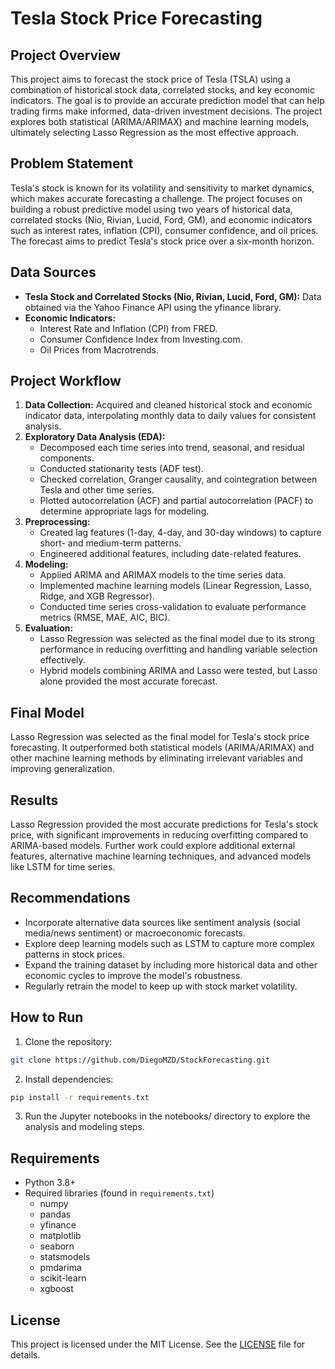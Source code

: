 # Tesla Stock Price Forecasting
## Project Overview
This project aims to forecast the stock price of Tesla (TSLA) using a combination of historical stock data, correlated stocks, and key economic indicators. The goal is to provide an accurate prediction model that can help trading firms make informed, data-driven investment decisions. The project explores both statistical (ARIMA/ARIMAX) and machine learning models, ultimately selecting Lasso Regression as the most effective approach.
## Problem Statement
Tesla's stock is known for its volatility and sensitivity to market dynamics, which makes accurate forecasting a challenge. The project focuses on building a robust predictive model using two years of historical data, correlated stocks (Nio, Rivian, Lucid, Ford, GM), and economic indicators such as interest rates, inflation (CPI), consumer confidence, and oil prices. The forecast aims to predict Tesla's stock price over a six-month horizon.
## Data Sources
- **Tesla Stock and Correlated Stocks (Nio, Rivian, Lucid, Ford, GM):** Data obtained via the Yahoo Finance API using the yfinance library.
- **Economic Indicators:**
    - Interest Rate and Inflation (CPI) from FRED.
    - Consumer Confidence Index from Investing.com.
    - Oil Prices from Macrotrends.
## Project Workflow
1. **Data Collection:** Acquired and cleaned historical stock and economic indicator data, interpolating monthly data to daily values for consistent analysis.
2. **Exploratory Data Analysis (EDA):**
    - Decomposed each time series into trend, seasonal, and residual components.
    - Conducted stationarity tests (ADF test).
    - Checked correlation, Granger causality, and cointegration between Tesla and other time series.
    - Plotted autocorrelation (ACF) and partial autocorrelation (PACF) to determine appropriate lags for modeling.
3. **Preprocessing:**
    - Created lag features (1-day, 4-day, and 30-day windows) to capture short- and medium-term patterns.
    - Engineered additional features, including date-related features.
4. **Modeling:**
    - Applied ARIMA and ARIMAX models to the time series data.
    - Implemented machine learning models (Linear Regression, Lasso, Ridge, and XGB Regressor).
    - Conducted time series cross-validation to evaluate performance metrics (RMSE, MAE, AIC, BIC).
5. **Evaluation:**
    - Lasso Regression was selected as the final model due to its strong performance in reducing overfitting and handling variable selection effectively.
    - Hybrid models combining ARIMA and Lasso were tested, but Lasso alone provided the most accurate forecast.
## Final Model
Lasso Regression was selected as the final model for Tesla's stock price forecasting. It outperformed both statistical models (ARIMA/ARIMAX) and other machine learning methods by eliminating irrelevant variables and improving generalization.
## Results
Lasso Regression provided the most accurate predictions for Tesla's stock price, with significant improvements in reducing overfitting compared to ARIMA-based models. Further work could explore additional external features, alternative machine learning techniques, and advanced models like LSTM for time series.
## Recommendations
- Incorporate alternative data sources like sentiment analysis (social media/news sentiment) or macroeconomic forecasts.
- Explore deep learning models such as LSTM to capture more complex patterns in stock prices.
- Expand the training dataset by including more historical data and other economic cycles to improve the model's robustness.
- Regularly retrain the model to keep up with stock market volatility.
## How to Run
1. Clone the repository:
```bash
git clone https://github.com/DiegoMZD/StockForecasting.git
```
2. Install dependencies:
```bash
pip install -r requirements.txt
```
3. Run the Jupyter notebooks in the notebooks/ directory to explore the analysis and modeling steps.
## Requirements
- Python 3.8+
- Required libraries (found in `requirements.txt`)
    - numpy
    - pandas
    - yfinance
    - matplotlib
    - seaborn
    - statsmodels
    - pmdarima
    - scikit-learn
    - xgboost
## License
This project is licensed under the MIT License. See the [LICENSE](https://github.com/DiegoMZD/StockForecasting/blob/main/LICENSE) file for details.